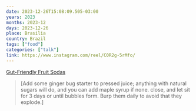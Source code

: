 ```yaml
---
date: 2023-12-26T15:08:09.505-03:00
years: 2023
months: 2023-12
days: 2023-12-26
place: Brasilia
country: Brazil
tags: ["food"]
categories: ["talk"]
link: https://www.instagram.com/reel/C0R2g-5rMfo/
---
```

[Gut-Friendly Fruit Sodas](https://www.instagram.com/reel/C0R2g-5rMfo/)

> [Add some ginger bug starter to pressed juice; anything with natural sugars will do, and you can add maple syrup if none. close, and let sit for 3 days or until bubbles form. Burp them daily to avoid that they explode.]
